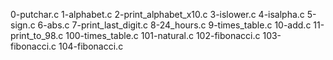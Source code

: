 0-putchar.c
1-alphabet.c
2-print_alphabet_x10.c 
3-islower.c 
4-isalpha.c 
5-sign.c 
6-abs.c 
7-print_last_digit.c 
8-24_hours.c 
9-times_table.c 
10-add.c 
11-print_to_98.c 
100-times_table.c 
101-natural.c 
102-fibonacci.c 
103-fibonacci.c 
104-fibonacci.c
